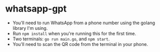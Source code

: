 # whatsapp-gpt
* You'll need to run WhatsApp from a phone number using the golang library I'm using.
* Run `npm install` when you're running this for the first time.
* Two terminals: `go run main.go`, and `npm start`.
* You'll need to scan the QR code from the terminal in your phone.